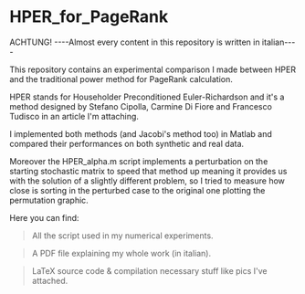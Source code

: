 # HPER_for_PageRank
ACHTUNG! ----Almost every content in this repository is written in italian----

This repository contains an experimental comparison I made between HPER and the traditional power method for PageRank calculation.

HPER stands for Householder Preconditioned Euler-Richardson and it's a method designed by Stefano Cipolla, Carmine Di Fiore and Francesco Tudisco in an article I'm attaching.

I implemented both methods (and Jacobi's method too) in Matlab and compared their performances on both synthetic and real data.

Moreover the HPER_alpha.m script implements a perturbation on the starting stochastic matrix to speed that method up meaning it provides us with the solution of a slightly different problem, so I tried to measure how close is sorting in the perturbed case to the original one plotting the permutation graphic.

Here you can find:
>All the script used in my numerical experiments.

>A PDF file explaining my whole work (in italian).

>LaTeX source code & compilation necessary stuff like pics I've attached.
